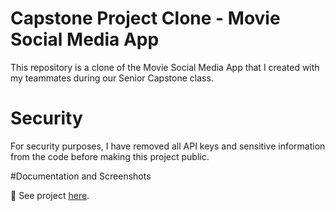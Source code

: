 # Capstone Project Clone - Movie Social Media App
This repository is a clone of the Movie Social Media App that I created with my teammates during our Senior Capstone class.

# Security
For security purposes, I have removed all API keys and sensitive information from the code before making this project public.

#Documentation and Screenshots

📸 See project [here](https://drive.google.com/file/d/1MR9m3_1bkBPEYhfKU-ceFcy_Qicslf_E/view?usp=sharing).
